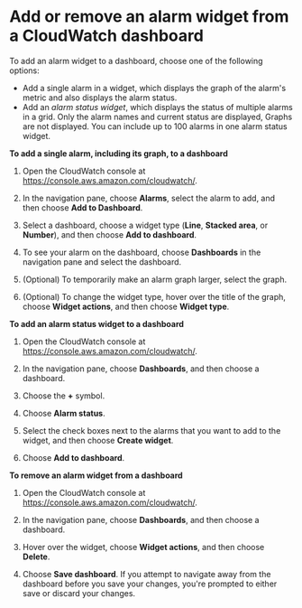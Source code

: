 # Add or remove an alarm widget from a CloudWatch dashboard<a name="add_remove_alarm_dashboard"></a>

To add an alarm widget to a dashboard, choose one of the following options:
+ Add a single alarm in a widget, which displays the graph of the alarm's metric and also displays the alarm status\.
+ Add an *alarm status widget*, which displays the status of multiple alarms in a grid\. Only the alarm names and current status are displayed, Graphs are not displayed\. You can include up to 100 alarms in one alarm status widget\.

**To add a single alarm, including its graph, to a dashboard**

1. Open the CloudWatch console at [https://console\.aws\.amazon\.com/cloudwatch/](https://console.aws.amazon.com/cloudwatch/)\.

1. In the navigation pane, choose **Alarms**, select the alarm to add, and then choose **Add to Dashboard**\.

1. Select a dashboard, choose a widget type \(**Line**, **Stacked area**, or **Number**\), and then choose **Add to dashboard**\.

1. To see your alarm on the dashboard, choose **Dashboards** in the navigation pane and select the dashboard\.

1. \(Optional\) To temporarily make an alarm graph larger, select the graph\.

1. \(Optional\) To change the widget type, hover over the title of the graph, choose **Widget actions**, and then choose **Widget type**\.

**To add an alarm status widget to a dashboard**

1. Open the CloudWatch console at [https://console\.aws\.amazon\.com/cloudwatch/](https://console.aws.amazon.com/cloudwatch/)\.

1. In the navigation pane, choose **Dashboards**, and then choose a dashboard\.

1. Choose the **\+** symbol\.

1. Choose **Alarm status**\.

1. Select the check boxes next to the alarms that you want to add to the widget, and then choose **Create widget**\.

1. Choose **Add to dashboard**\.

**To remove an alarm widget from a dashboard**

1. Open the CloudWatch console at [https://console\.aws\.amazon\.com/cloudwatch/](https://console.aws.amazon.com/cloudwatch/)\.

1. In the navigation pane, choose **Dashboards**, and then choose a dashboard\.

1. Hover over the widget, choose **Widget actions**, and then choose **Delete**\.

1. Choose **Save dashboard**\. If you attempt to navigate away from the dashboard before you save your changes, you're prompted to either save or discard your changes\.